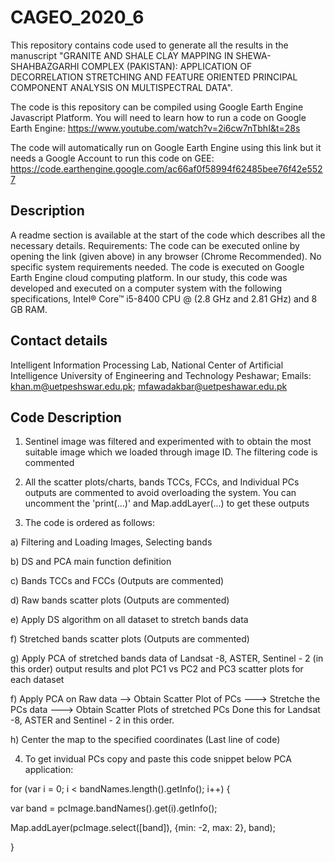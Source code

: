 
# CAGEO_2020_6 
This repository contains code used to generate all the results in the manuscript "GRANITE AND SHALE CLAY MAPPING IN SHEWA-SHAHBAZGARHI COMPLEX (PAKISTAN): APPLICATION OF DECORRELATION STRETCHING AND FEATURE ORIENTED PRINCIPAL COMPONENT ANALYSIS ON MULTISPECTRAL DATA".

The code is this repository can be compiled using Google Earth Engine Javascript Platform. You will need to learn how to run a code on Google Earth Engine: https://www.youtube.com/watch?v=2i6cw7nTbhI&t=28s
 
The code will automatically run on Google Earth Engine using this link but it needs a Google Account to run this code on GEE: https://code.earthengine.google.com/ac66af0f58994f62485bee76f42e5527



## Description
A readme section is available at the start of the code which describes all the necessary details.
Requirements: The code can be executed online by opening the link (given above) in any browser (Chrome Recommended). No specific system requirements needed. The code is executed on Google Earth Engine cloud computing platform. In our study, this code was developed and executed on a computer system with the following specifications, Intel® Core™ i5-8400 CPU @ (2.8 GHz and 2.81 GHz) and 8 GB RAM.

## Contact details
Intelligent Information Processing Lab, National Center of Artificial Intelligence University of Engineering and Technology Peshawar; 
Emails:  khan.m@uetpeshswar.edu.pk; mfawadakbar@uetpeshawar.edu.pk 

## Code Description
1) Sentinel image was filtered and experimented with to obtain the most suitable image which we loaded through image ID. The filtering code is commented

2) All the scatter plots/charts, bands TCCs, FCCs, and Individual PCs outputs are commented to avoid overloading the system. You can uncomment the 'print(...)' and Map.addLayer(...) to get these outputs

3) The code is ordered as follows:
  
  a) Filtering and Loading Images, Selecting bands
  
  b) DS and PCA main function definition
  
  c) Bands TCCs and FCCs (Outputs are commented)
  
  d) Raw bands scatter plots (Outputs are commented)
  
  e) Apply DS algorithm on all dataset to stretch bands data
  
  f) Stretched bands scatter plots (Outputs are commented)
  
  g) Apply PCA of stretched bands data of Landsat -8, ASTER, Sentinel - 2 (in this order) output results and plot PC1 vs PC2 and PC3 scatter plots for each dataset
  
  f) Apply PCA on Raw data --> Obtain Scatter Plot of PCs ---> Stretche the PCs data ---> Obtain Scatter Plots of stretched PCs
            Done this for Landsat -8, ASTER and Sentinel - 2 in this order.
  
  h) Center the map to the specified coordinates (Last line of code)

4) To get invidual PCs copy and paste this code snippet below PCA application:


for (var i = 0; i < bandNames.length().getInfo(); i++) {

  var band = pcImage.bandNames().get(i).getInfo();
  
  Map.addLayer(pcImage.select([band]), {min: -2, max: 2}, band);

}

